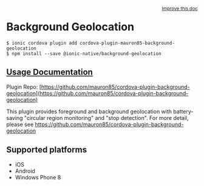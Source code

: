 <a style="float:right;font-size:12px;" href="http://github.com/driftyco/ionic-native/edit/master/src/@ionic-native/plugins/background-geolocation/index.ts#L287">
  Improve this doc
</a>

# Background Geolocation

```
$ ionic cordova plugin add cordova-plugin-mauron85-background-geolocation
$ npm install --save @ionic-native/background-geolocation
```

## [Usage Documentation](https://ionicframework.com/docs/native/background-geolocation/)

Plugin Repo: [https://github.com/mauron85/cordova-plugin-background-geolocation](https://github.com/mauron85/cordova-plugin-background-geolocation)

This plugin provides foreground and background geolocation with battery-saving "circular region monitoring" and "stop detection". For
more detail, please see https://github.com/mauron85/cordova-plugin-background-geolocation

## Supported platforms
- iOS
- Android
- Windows Phone 8



